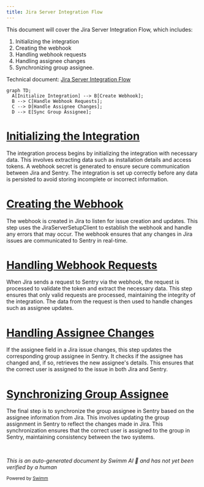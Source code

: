 ```yaml
---
title: Jira Server Integration Flow
---
```

This document will cover the Jira Server Integration Flow, which includes:

1. Initializing the integration
2. Creating the webhook
3. Handling webhook requests
4. Handling assignee changes
5. Synchronizing group assignee.

Technical document: <SwmLink doc-title="Jira Server Integration Flow">[Jira Server Integration Flow](/.swm/jira-server-integration-flow.qn58m030.sw.md)</SwmLink>

```mermaid
graph TD;
  A[Initialize Integration] --> B[Create Webhook];
  B --> C[Handle Webhook Requests];
  C --> D[Handle Assignee Changes];
  D --> E[Sync Group Assignee];
```

# [Initializing the Integration](https://app.swimm.io/repos/Z2l0aHViJTNBJTNBc2VudHJ5LWRlbW8tMSUzQSUzQVN3aW1tLURlbW8=/docs/qn58m030#creating-the-integration)

The integration process begins by initializing the integration with necessary data. This involves extracting data such as installation details and access tokens. A webhook secret is generated to ensure secure communication between Jira and Sentry. The integration is set up correctly before any data is persisted to avoid storing incomplete or incorrect information.

# [Creating the Webhook](https://app.swimm.io/repos/Z2l0aHViJTNBJTNBc2VudHJ5LWRlbW8tMSUzQSUzQVN3aW1tLURlbW8=/docs/qn58m030#creating-the-webhook)

The webhook is created in Jira to listen for issue creation and updates. This step uses the JiraServerSetupClient to establish the webhook and handle any errors that may occur. The webhook ensures that any changes in Jira issues are communicated to Sentry in real-time.

# [Handling Webhook Requests](https://app.swimm.io/repos/Z2l0aHViJTNBJTNBc2VudHJ5LWRlbW8tMSUzQSUzQVN3aW1tLURlbW8=/docs/qn58m030#handling-webhook-requests)

When Jira sends a request to Sentry via the webhook, the request is processed to validate the token and extract the necessary data. This step ensures that only valid requests are processed, maintaining the integrity of the integration. The data from the request is then used to handle changes such as assignee updates.

# [Handling Assignee Changes](https://app.swimm.io/repos/Z2l0aHViJTNBJTNBc2VudHJ5LWRlbW8tMSUzQSUzQVN3aW1tLURlbW8=/docs/qn58m030#handling-assignee-changes)

If the assignee field in a Jira issue changes, this step updates the corresponding group assignee in Sentry. It checks if the assignee has changed and, if so, retrieves the new assignee's details. This ensures that the correct user is assigned to the issue in both Jira and Sentry.

# [Synchronizing Group Assignee](https://app.swimm.io/repos/Z2l0aHViJTNBJTNBc2VudHJ5LWRlbW8tMSUzQSUzQVN3aW1tLURlbW8=/docs/qn58m030#synchronizing-group-assignee)

The final step is to synchronize the group assignee in Sentry based on the assignee information from Jira. This involves updating the group assignment in Sentry to reflect the changes made in Jira. This synchronization ensures that the correct user is assigned to the group in Sentry, maintaining consistency between the two systems.

&nbsp;

*This is an auto-generated document by Swimm AI 🌊 and has not yet been verified by a human*

<SwmMeta version="3.0.0" repo-id="Z2l0aHViJTNBJTNBc2VudHJ5LWRlbW8tMSUzQSUzQVN3aW1tLURlbW8=" repo-name="sentry-demo-1" doc-type="product-flows"><sup>Powered by [Swimm](/)</sup></SwmMeta>
